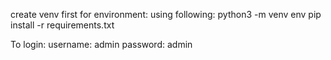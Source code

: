 create venv first for environment:
using following:
python3 -m venv env
pip install -r requirements.txt 

To login:
username: admin
password: admin